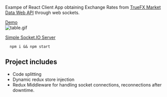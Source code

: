 Exampe of React Client App obtaining Exchange Rates from [TrueFX Market Data Web API](https://www.truefx.com) through web sockets.

[Demo](http://hopeful-wing-6a5b00.bitballoon.com)\
![table.gif](https://media.giphy.com/media/21PcBRL4awtgYDi9dK/giphy.gif)

[Simple Socket.IO Server](https://github.com/anton6/trufx-server)

```Shell
  npm i && npm start
```

## Project includes
- Code splitting
- Dynamic redux store injection
- Redux Middleware for handling socket connections, reconnections after downtime.
